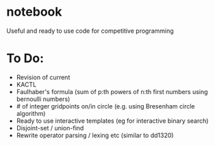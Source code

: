 # notebook
Useful and ready to use code for competitive programming

# To Do:
- Revision of current
- KACTL
- Faulhaber's formula (sum of p:th powers of n:th first numbers using bernoulli numbers)
- \# of integer gridpoints on/in circle (e.g. using Bresenham circle algorithm)
- Ready to use interactive templates (eg for interactive binary search)
- Disjoint-set / union-find
- Rewrite operator parsing / lexing etc (similar to dd1320)

